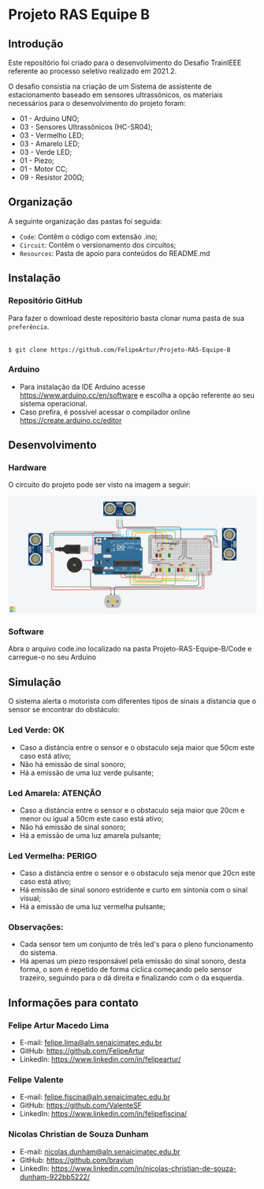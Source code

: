 # Projeto RAS Equipe B
## Introdução

Este repositório foi criado para o desenvolvimento do Desafio TrainIEEE referente ao processo seletivo realizado em 2021.2.

O desafio consistia na criação de um Sistema de assistente de estacionamento baseado em sensores ultrassônicos, os materiais necessários para o desenvolvimento do projeto foram: 
- 01 - Arduino UNO;
- 03 - Sensores Ultrassônicos (HC-SR04);
- 03 - Vermelho LED;
- 03 - Amarelo LED;
- 03 - Verde LED;
- 01 - Piezo; 
- 01 - Motor CC;
- 09 - Resistor 200Ω;

## Organização
A seguinte organização das pastas foi seguida: 
- `Code`: Contêm o código com extensão .ino;
- `Circuit`: Contêm o versionamento dos circuitos;
- `Resources`: Pasta de apoio para conteúdos do README.md

## Instalação
### Repositório GitHub
Para fazer o download deste repositório basta clonar numa pasta de sua `preferência`.

```

$ git clone https://github.com/FelipeArtur/Projeto-RAS-Equipe-B

```

### Arduino
- Para instalação da IDE Arduino acesse https://www.arduino.cc/en/software e escolha a opção referente ao seu sistema operacional.
- Caso prefira, é possível acessar o compilador online https://create.arduino.cc/editor

## Desenvolvimento
### Hardware
O circuito do projeto pode ser visto na imagem a seguir: 

![banner](https://github.com/FelipeArtur/Projeto-RAS-Equipe-B/blob/main/Circuit/TrainIEEE%20RAS%20v.2.png?raw=true)

### Software
Abra o arquivo code.ino localizado na pasta Projeto-RAS-Equipe-B/Code e carregue-o no seu Arduino

## Simulação
O sistema alerta o motorista com diferentes tipos de sinais a distancia que o sensor se encontrar do obstáculo: 

### Led Verde: OK
  - Caso a distáncia entre o sensor e o obstaculo seja maior que 50cm este caso está ativo;
  - Não há emissão de sinal sonoro;
  - Há a emissão de uma luz verde pulsante;

### Led Amarela: ATENÇÃO 
  - Caso a distáncia entre o sensor e o obstaculo seja maior que 20cm e menor ou igual a 50cm este caso está ativo;
  - Não há emissão de sinal sonoro;
  - Há a emissão de uma luz amarela pulsante;

### Led Vermelha: PERIGO
  - Caso a distáncia entre o sensor e o obstaculo seja menor que 20cn este caso está ativo;
  - Há emissão de sinal sonoro estridente e curto em sintonia com o sinal visual;
  - Há a emissão de uma luz vermelha pulsante;

### Observações: 
  - Cada sensor tem um conjunto de três led's para o pleno funcionamento do sistema.
  - Há apenas um piezo responsável pela emissão do sinal sonoro, desta forma, o som é repetido de forma cíclica começando pelo sensor trazeiro, seguindo para o dá direita e finalizando com o da esquerda. 

## Informações para contato

### **Felipe Artur Macedo Lima**
- E-mail: felipe.lima@aln.senaicimatec.edu.br
- GitHub: https://github.com/FelipeArtur
- LinkedIn: https://www.linkedin.com/in/felipeartur/

### **Felipe Valente**
- E-mail: felipe.fiscina@aln.senaicimatec.edu.br
- GitHub: https://github.com/ValenteSF
- LinkedIn: https://www.linkedin.com/in/felipefiscina/

### **Nicolas Christian de Souza Dunham**
- E-mail: nicolas.dunham@aln.senaicimatec.edu.br 
- GitHub: https://github.com/braviun
- LinkedIn: https://www.linkedin.com/in/nicolas-christian-de-souza-dunham-922bb5222/
